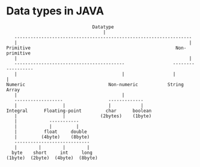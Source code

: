 # Data types in JAVA

                                    Datatype
                                        |
       ------------------------------------------------------------------
       |                                                                |
    Primitive                                                      Non-primitive
       |                                                                |
       -----------------------------------------                  ------------------
       |                                       |                  |                |
    Numeric                               Non-numeric           String          Array
       |                                       |                
       ------------------                 -------------
       |                 |                |           |
    Integral      Floating-point         char      boolean
       |                 |             (2bytes)    (1byte)
       |            -----------
       |            |         |
       |          float     double
       |         (4byte)    (8byte)
       ----------------------------
       |        |        |        | 
      byte    short     int     long
    (1byte)  (2byte)  (4byte)  (8byte)